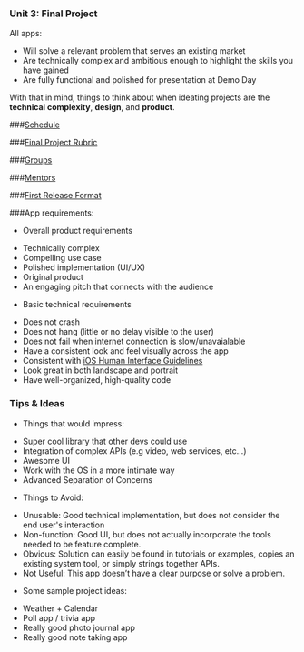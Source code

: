 ### Unit 3: Final Project

All apps:
  *  Will solve a relevant problem that serves an existing market
  *  Are technically complex and ambitious enough to highlight the skills you have gained
  *  Are fully functional and polished for presentation at Demo Day  

With that in mind, things to think about when ideating projects are the **technical complexity**, **design**, and **product**.  

###[Schedule](https://github.com/accesscode-2-2/unit-3/blob/master/README.md)

###[Final Project Rubric](/final_project_rubric.md)

###[Groups](/final_project_groups.md)

###[Mentors](/Mentor_requirements.md)

###[First Release Format](/firstreleaseguidelines.png)

###App requirements:
*  Overall product requirements
  - Technically complex
  - Compelling use case
  - Polished implementation (UI/UX)
  - Original product 
  - An engaging pitch that connects with the audience
*  Basic technical requirements 
  - Does not crash
  - Does not hang (little or no delay visible to the user)
  - Does not fail when internet connection is slow/unavaialable
  - Have a consistent look and feel visually across the app
  - Consistent with [iOS Human Interface Guidelines](https://developer.apple.com/library/ios/documentation/UserExperience/Conceptual/MobileHIG/#//apple_ref/doc/uid/TP40006556-CH66-SW1)
  - Look great in both landscape and portrait
  - Have well-organized, high-quality code


### Tips & Ideas
*  Things that would impress:
  - Super cool library that other devs could use
  - Integration of complex APIs (e.g video, web services, etc...)
  - Awesome UI
  - Work with the OS in a more intimate way 
  - Advanced Separation of Concerns
*  Things to Avoid:
  -  Unusable: Good technical implementation, but does not consider the end user's interaction
  -  Non-function: Good UI, but does not actually incorporate the tools needed to be feature complete.
  -  Obvious: Solution can easily be found in tutorials or examples, copies an existing system tool, or simply strings together APIs.
  -  Not Useful: This app doesn’t have a clear purpose or solve a problem. 
*  Some sample project ideas:
  -  Weather + Calendar
  -  Poll app / trivia app 
  -  Really good photo journal app
  -  Really good note taking app




